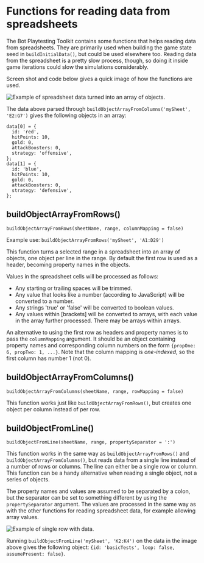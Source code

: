 # Functions for reading data from spreadsheets

The Bot Playtesting Toolkit contains some functions that helps reading data from spreadsheets. They are primarily used when building the game state seed in `buildInitialData()`, but could be used elsewhere too. Reading data from the spreadsheet is a pretty slow process, though, so doing it inside game iterations could slow the simulations considerably.

Screen shot and code below gives a quick image of how the functions are used.

![Example of spreadsheet data turned into an array of objects.](https://user-images.githubusercontent.com/262940/149318379-8ee4ae08-f0a8-4816-9cf0-fca71a8bdc5a.png)

The data above parsed through `buildObjectArrayFromColumns('mySheet', 'E2:G7')` gives the following objects in an array:

    data[0] = {
      id: 'red',
      hitPoints: 10,
      gold: 0,
      attackBoosters: 0,
      strategy: 'offensive',
    };
    data[1] = {
      id: 'blue',
      hitPoints: 10,
      gold: 0,
      attackBoosters: 0,
      strategy: 'defensive',
    };

## buildObjectArrayFromRows()

`buildObjectArrayFromRows(sheetName, range, columnMapping = false)`

Example use: `buildObjectArrayFromRows('mySheet', 'A1:D29')`

This function turns a selected range in a spreadsheet into an array of objects, one object per line in the range. By default the first row is used as a header, becoming property names in the objects.

Values in the spreadsheet cells will be processed as follows:

* Any starting or trailing spaces will be trimmed.
* Any value that looks like a number (according to JavaScript) will be converted to a number.
* Any strings 'true' or 'false' will be converted to boolean values.
* Any values within [brackets] will be converted to arrays, with each value in the array further processed. There may be arrays within arrays.

An alternative to using the first row as headers and property names is to pass the `columnMapping` argument. It should be an object containing property names and corresponding column numbers on the form `{propOne: 6, propTwo: 1, ...}`. Note that the column mapping is _one-indexed_, so the first column has number 1 (not 0).

## buildObjectArrayFromColumns()

`buildObjectArrayFromColumns(sheetName, range, rowMapping = false)`

This function works just like `buildObjectArrayFromRows()`, but creates one object per column instead of per row.

## buildObjectFromLine()

`buildObjectFromLine(sheetName, range, propertySeparator = ':')`

This function works in the same way as `buildObjectArrayFromRows()` and `buildObjectArrayFromColumns()`, but reads data from a single line instead of a number of rows or columns. The line can either be a single row or column. This function can be a handy alternative when reading a single object, not a series of objects.

The property names and values are assumed to be separated by a colon, but the separator can be set to something different by using the `propertySeparator` argument. The values are processed in the same way as with the other functions for reading spreadsheet data, for example allowing array values.

![Example of single row with data.](https://user-images.githubusercontent.com/262940/149332072-b574057c-1f34-4cee-8ee3-ff3bad1be3b1.png)

Running `buildObjectFromLine('mySheet', 'K2:K4')` on the data in the image above gives the following object: `{id: 'basicTests', loop: false, assumePresent: false}`.
